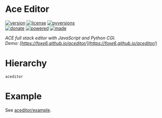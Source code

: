 # Ace Editor

<badges>[![version](https://img.shields.io/pypi/v/aceditor.svg)](https://pypi.org/project/aceditor/)
[![license](https://img.shields.io/pypi/l/aceditor.svg)](https://pypi.org/project/aceditor/)
[![pyversions](https://img.shields.io/pypi/pyversions/aceditor.svg)](https://pypi.org/project/aceditor/)  
[![donate](https://img.shields.io/badge/Donate-Paypal-0070ba.svg)](https://paypal.me/foxe6)
[![powered](https://img.shields.io/badge/Powered%20by-UTF8-red.svg)](https://paypal.me/foxe6)
[![made](https://img.shields.io/badge/Made%20with-PyCharm-red.svg)](https://paypal.me/foxe6)
</badges>

<i>ACE full stack editor with JavaScript and Python CGI.  
Demo: [https://foxe6.github.io/aceditor/](https://foxe6.github.io/aceditor/) </i>

# Hierarchy

```
aceditor
```

# Example
See [aceditor/example](aceditor/example).

